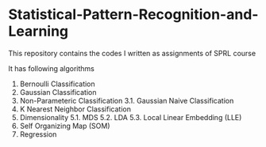 # Statistical-Pattern-Recognition-and-Learning
This repository contains the codes I written as assignments of SPRL course

It has following algorithms

1. Bernoulli Classification
2. Gaussian Classification
3. Non-Parameteric Classification
	3.1. Gaussian Naive Classification
4. K Nearest Neighbor Classification
5. Dimensionality
	5.1. MDS
	5.2. LDA
	5.3. Local Linear Embedding (LLE)
6. Self Organizing Map (SOM)
7. Regression
	